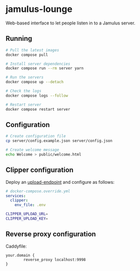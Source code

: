 # jamulus-lounge

Web-based interface to let people listen in to a Jamulus server.

## Running

```sh
# Pull the latest images
docker compose pull

# Install server dependencies
docker compose run --rm server yarn

# Run the servers
docker compose up --detach

# Check the logs
docker compose logs --follow

# Restart server
docker compose restart server
```

## Configuration

```sh
# Create configuration file
cp server/config.example.json server/config.json

# Create welcome message
echo Welcome > public/welcome.html
```

## Clipper configuration

Deploy an [upload-endpoint](https://github.com/dtinth/upload-endpoint) and configure as follows:

```yaml
# docker-compose.override.yml
services:
  clipper:
    env_file: .env
```

```sh
CLIPPER_UPLOAD_URL=
CLIPPER_UPLOAD_KEY=
```

## Reverse proxy configuration

Caddyfile:

```
your.domain {
        reverse_proxy localhost:9998
}
```
